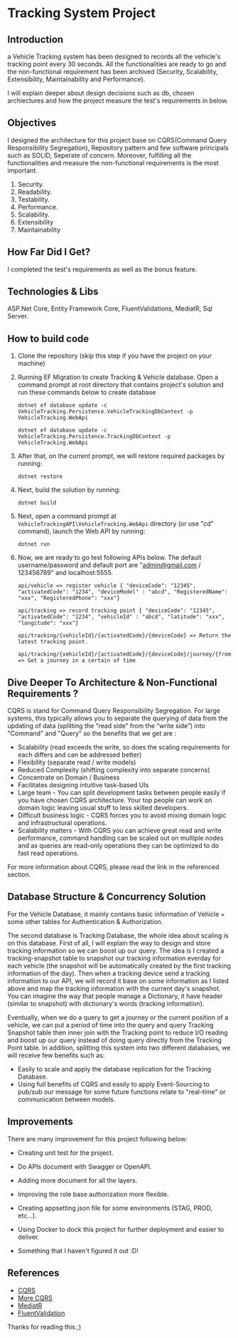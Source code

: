 
# Tracking System Project

## Introduction

a Vehicle Tracking system has been designed to records all the vehicle's tracking point every 30 seconds. All the functionalities are ready to go and the non-functional requirement has been archived (Security, Scalability, Extensibility, Maintainability and Performance).

I will explain deeper about design decisions such as db, chosen archiectures and how the project measure the test's requirements in below.

## Objectives

I designed the architecture for this project base on CQRS(Command Query Responsibility Segregation), Repository pattern and few software principals such as SOLID, Seperate of concern. Moreover, fulfilling all the functionalities and measure the non-functional requirements is the most important.

1. Security.
2. Readability.
3. Testability.
4. Performance.
5. Scalability.
6. Extensibility
7. Maintainability

## How Far Did I Get?

I completed the test's requirements as well as the bonus feature.

## Technologies & Libs

ASP.Net Core, Entity Framework Core, FluentValidations, MediatR, Sql Server. 

## How to build code

  1. Clone the repository (skip this step if you have the project on your machine)
  
  2. Running EF Migration to create Tracking & Vehicle database. Open a command prompt at root directory that contains project's solution and run these commands below to create database
     ```
     dotnet ef database update -c VehicleTracking.Persistence.VehicleTrackingDbContext -p VehicleTracking.WebApi
     
     dotnet ef database update -c VehicleTracking.Persistence.TrackingDbContext -p VehicleTracking.WebApi
     ```
  3. After that, on the current prompt, we will restore required packages by running:
     ```
     dotnet restore
     ```
  4. Next, build the solution by running:
     ```
     dotnet build
     ```
  5. Next, open a command prompt at `VehicleTrackingAPI\VehicleTracking.WebApi` directory (or use "cd" command), launch the Web API by running:
     ```
     dotnet run
     ```
  6. Now, we are ready to go test following APIs below. The default username/password and default port are "admin@gmail.com / 123456789" and localhost:5555.
      ```
     api/vehicle => register vehicle { "deviceCode": "12345", "activatedCode": "1234", "deviceModel" : "abcd", "RegisteredName": "xxx", "RegisteredPhone": "xxx"}
     
     api/tracking => record tracking point { "deviceCode": "12345", "activatedCode": "1234", "vehicleId" : "abcd", "latitude": "xxx", "longitude": "xxx"}
     
     api/tracking/{vehicleId}/{activatedCode}/{deviceCode} => Return the latest tracking point.
     
     api/tracking/{vehicleId}/{activatedCode}/{deviceCode}/journey/{fromDateTime}/{toDateTime} => Get a journey in a certain of time
     ```
## Dive Deeper To Architecture & Non-Functional Requirements ?

CQRS is stand for Command Query Responsibility Segregation. For large systems, this typically allows you to separate the querying of data from the updating of data (splitting the “read side” from the “write side”) into "Command" and "Query" so the benefits that we get are :

  - Scalability (read exceeds the write, so does the scaling requirements for each differs and can be addressed better)
  - Flexibility (separate read / write models)
  - Reduced Complexity (shifting complexity into separate concerns)
  - Concentrate on Domain / Business
  - Facilitates designing intuitive task-based UIs
  - Large team - You can split development tasks between people easily if you have chosen CQRS architecture. Your top people can work on domain logic leaving usual stuff to less skilled developers.
  - Difficult business logic - CQRS forces you to avoid mixing domain logic and infrastructural operations.
  - Scalability matters - With CQRS you can achieve great read and write performance, command handling can be scaled out on multiple nodes and as queries are read-only operations they can be optimized to do fast read operations.

For more information about CQRS, please read the link in the referenced section.
    
## Database Structure & Concurrency Solution

For the Vehicle Database, it mainly contains basic information of Vehicle + some other tables for Authentication & Authorization.

The second database is Tracking Database, the whole idea about scaling is on this database. First of all, I will explain the way to design and store tracking information so we can boost up our query. The idea is I created a tracking-snapshot table to snapshot our tracking information everday for each vehicle (the snapshot will be automatically created by the first tracking information of the day). Then when a tracking device send a tracking information to our API, we will record it base on some information as I listed above and map the tracking information with the current day's snapshot. You can imagine the way that people manage a Dictionary, it have header (similar to snapshot) with dictionary's words (tracking information). 

Eventually, when we do a query to get a journey or the current position of a vehicle, we can put a period of time into the query  and query Tracking Snapshot table then inner join with the Tracking point to reduce I/O reading and boost up our query instead of doing query directly from the Tracking Point table. In addition, splitting this system into two different databases, we will receive few benefits such as: 

  - Easily to scale and apply the database replication for the Tracking Database.
  - Using full benefits of CQRS and easily to apply Event-Sourcing to pub/sub our message for some future functions relate to "real-time" or communication between models. 

## Improvements
There are many improvement for this project following below:

+ Creating unit test for the project.

+ Do APIs document with Swagger or OpenAPI. 

+ Adding more document for all the layers.

+ Improving the role base authorization more flexible.

+ Creating appsetting.json file for some environments (STAG, PROD, etc...). 

+ Using Docker to dock this project for further deployment and easier to deliver.

+ Something that I haven't figured it out :D!

## References
* [CQRS](https://martinfowler.com/bliki/CQRS.html)
* [More CQRS](https://sookocheff.com/post/architecture/what-is-cqrs/)
* [MediatR](https://github.com/jbogard/MediatR)
* [FluentValidation](https://github.com/JeremySkinner/FluentValidation)
 
Thanks for reading this.;)



